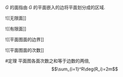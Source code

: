 $G$ 的面指由 $G$ 的平面嵌入的边将平面划分成的区域. 

![[无限面]]

![[有限面]]

![[平面图面的边界]]

![[平面图面的次数]]

#定理 平面图各面次数之和等于边数的两倍, $$\sum_{i=1}^R\deg(R_i)=2m$$

